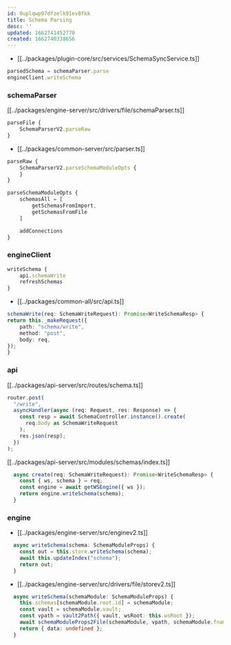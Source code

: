 ```yaml
---
id: 0uplqwp97dfzelk91ev8fkk
title: Schema Parsing
desc: ''
updated: 1662741452770
created: 1662740338656
---
```


- [[../packages/plugin-core/src/services/SchemaSyncService.ts]]
```ts
parsedSchema = schemaParser.parse
engineClient.writeSchema
```

### schemaParser

[[../packages/engine-server/src/drivers/file/schemaParser.ts]]

```ts
parseFile {
    SchemaParserV2.parseRaw
}
```

- [[../packages/common-server/src/parser.ts]]
```ts
parseRaw {
    SchemaParserV2.parseSchemaModuleOpts {
    }
}

parseSchemaModuleOpts {
    schemasAll = [
        getSchemasFromImport,
        getSchemasFromFile
    ]

    addConnections
}
```

### engineClient

```ts
writeSchema {
    api.schemaWrite
    refreshSchemas
}
```

- [[../packages/common-all/src/api.ts]]
```ts
schemaWrite(req: SchemaWriteRequest): Promise<WriteSchemaResp> {
return this._makeRequest({
    path: "schema/write",
    method: "post",
    body: req,
});
}
```

### api

[[../packages/api-server/src/routes/schema.ts]]
```ts
router.post(
  "/write",
  asyncHandler(async (req: Request, res: Response) => {
    const resp = await SchemaController.instance().create(
      req.body as SchemaWriteRequest
    );
    res.json(resp);
  })
);
```

[[../packages/api-server/src/modules/schemas/index.ts]]
```ts
  async create(req: SchemaWriteRequest): Promise<WriteSchemaResp> {
    const { ws, schema } = req;
    const engine = await getWSEngine({ ws });
    return engine.writeSchema(schema);
  }
```


### engine

- [[../packages/engine-server/src/enginev2.ts]]
```ts
  async writeSchema(schema: SchemaModuleProps) {
    const out = this.store.writeSchema(schema);
    await this.updateIndex("schema");
    return out;
  }
```

- [[../packages/engine-server/src/drivers/file/storev2.ts]]
```ts
  async writeSchema(schemaModule: SchemaModuleProps) {
    this.schemas[schemaModule.root.id] = schemaModule;
    const vault = schemaModule.vault;
    const vpath = vault2Path({ vault, wsRoot: this.wsRoot });
    await schemaModuleProps2File(schemaModule, vpath, schemaModule.fname);
    return { data: undefined };
  }
```